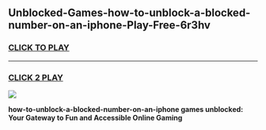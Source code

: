 
## Unblocked-Games-how-to-unblock-a-blocked-number-on-an-iphone-Play-Free-6r3hv
<h3>
<a href="https://premium76.site?title=how-to-unblock-a-blocked-number-on-an-iphone&ref=18A1">CLICK TO PLAY</a></h3>
<hr>

<h3>
<a href="https://premium76.site?title=how-to-unblock-a-blocked-number-on-an-iphone&ref=18A1">CLICK 2 PLAY</a>
  
</h3>

<a href="https://premium76.site?title=how-to-unblock-a-blocked-number-on-an-iphone&ref=18A1"><img src="https://clearcache.store/games.png"></a>


**how-to-unblock-a-blocked-number-on-an-iphone games unblocked: Your Gateway to Fun and Accessible Online Gaming**
